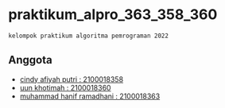 # praktikum_alpro_363_358_360

    kelompok praktikum algoritma pemrograman 2022

## Anggota

 - [cindy afiyah putri : 2100018358](https://github.com/CindyAfiyah)
 - [uun khotimah : 2100018360](https://github.com/uun22)
 - [muhammad hanif ramadhani : 2100018363](https://github.com/haniframadhani)
